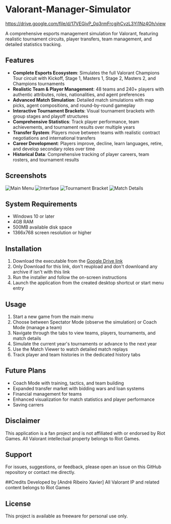 # Valorant-Manager-Simulator
https://drive.google.com/file/d/17VEGivP_0q3rmFrcgjhCvzL3Yi1Nz4Oh/view

A comprehensive esports management simulation for Valorant, featuring realistic tournament circuits, player transfers, team management, and detailed statistics tracking.

## Features

- **Complete Esports Ecosystem**: Simulates the full Valorant Champions Tour circuit with Kickoff, Stage 1, Masters 1, Stage 2, Masters 2, and Champions tournaments
- **Realistic Team & Player Management**: 48 teams and 240+ players with authentic attributes, roles, nationalities, and agent preferences
- **Advanced Match Simulation**: Detailed match simulations with map picks, agent compositions, and round-by-round gameplay
- **Interactive Tournament Brackets**: Visual tournament brackets with group stages and playoff structures
- **Comprehensive Statistics**: Track player performance, team achievements, and tournament results over multiple years
- **Transfer System**: Players move between teams with realistic contract negotiations and international transfers
- **Career Development**: Players improve, decline, learn languages, retire, and develop secondary roles over time
- **Historical Data**: Comprehensive tracking of player careers, team rosters, and tournament results

## Screenshots

![Main Menu](https://prnt.sc/Rg2Whs1eJFJ3)
![Interfase](![image](https://github.com/user-attachments/assets/58916a2a-470a-4eef-a605-7652a55b84d0))
![Tournament Bracket](https://user-images.githubusercontent.com/your_user_id/image_id_2.png)
![Match Details](https://user-images.githubusercontent.com/your_user_id/image_id_3.png)

## System Requirements

- Windows 10 or later
- 4GB RAM
- 500MB available disk space
- 1366x768 screen resolution or higher

## Installation

1. Download the executable from the [Google Drive link](https://drive.google.com/file/d/17VEGivP_0q3rmFrcgjhCvzL3Yi1Nz4Oh/view)
2. Only Download for this link, don't reupload and don't downloand any archive if isn't with this link
3. Run the installer and follow the on-screen instructions
4. Launch the application from the created desktop shortcut or start menu entry

## Usage

1. Start a new game from the main menu
2. Choose between Spectator Mode (observe the simulation) or Coach Mode (manage a team)
3. Navigate through the tabs to view teams, players, tournaments, and match details
4. Simulate the current year's tournaments or advance to the next year
5. Use the Match Viewer to watch detailed match replays
6. Track player and team histories in the dedicated history tabs

## Future Plans

- Coach Mode with training, tactics, and team building
- Expanded transfer market with bidding wars and loan systems
- Financial management for teams
- Enhanced visualization for match statistics and player performance
- Saving carrers
  
## Disclaimer

This application is a fan project and is not affiliated with or endorsed by Riot Games. All Valorant intellectual property belongs to Riot Games.

## Support

For issues, suggestions, or feedback, please open an issue on this GitHub repository or contact me directly.

##Credits
Developed by [André Ribeiro Xavier]
All Valorant IP and related content belongs to Riot Games

## License

This project is available as freeware for personal use only.
